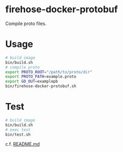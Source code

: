 # firehose-docker-protobuf

Compile proto files.

# Usage

``` bash
# build image
bin/build.sh
# compile proto
export PROTO_ROOT="/path/to/proto/dir"
export PROTO_PATH=example.proto
export GO_OUT=examplepb
bin/firehose-docker-protobuf.sh
```

# Test

``` bash
# build image
bin/build.sh
# exec test
bin/test.sh
```

c.f. [README.md](test/README.md)
